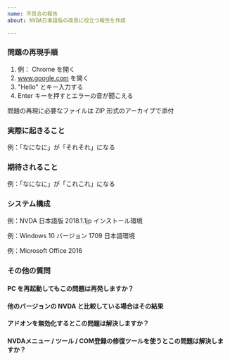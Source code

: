 ```yaml
---
name: 不具合の報告
about: NVDA日本語版の改良に役立つ報告を作成

---
```


<!-- Please read the text in this edit field before filling it in.
Please thoroughly read NVDA's wiki article on how to fill in this template, including how to provide the required files.
Issues may be closed if the required information is not present.
https://github.com/nvaccess/nvda/blob/master/devDocs/githubIssueTemplateExplanationAndExamples.md
Please also note that the NVDA project has a Citizen and Contributor Code of Conduct which can be found at https://github.com/nvaccess/nvda/blob/master/CODE_OF_CONDUCT.md. NV Access expects that all contributors and other community members read and abide by the rules set out in this document while participating or contributing to this project. This includes creating or commenting on issues and pull requests. 

Each of the questions and sections below start with multiple hash symbols (#). Place your answers and information on the blank line below each question.
-->

### 問題の再現手順

1. 例： Chrome を開く
2. www.google.com を開く
3. "Hello" とキー入力する
4. Enter キーを押すとエラーの音が聞こえる

問題の再現に必要なファイルは ZIP 形式のアーカイブで添付

### 実際に起きること

例：「なになに」が「それそれ」になる

### 期待されること

例：「なになに」が「これこれ」になる

### システム構成

例：NVDA 日本語版 2018.1.1jp インストール環境

例：Windows 10 バージョン 1709 日本語環境

例：Microsoft Office 2016

### その他の質問

#### PC を再起動してもこの問題は再発しますか？

#### 他のバージョンの NVDA と比較している場合はその結果

#### アドオンを無効化するとこの問題は解決しますか？

#### NVDAメニュー / ツール / COM登録の修復ツールを使うとこの問題は解決しますか？
